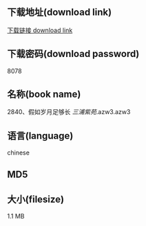 ## 下载地址(download link)
[下载链接 download link](https://tutu365.netlify.app/?s=2840%E3%80%81%E5%81%87%E5%A6%82%E5%B2%81%E6%9C%88%E8%B6%B3%E5%A4%9F%E9%95%BF+_%E4%B8%89%E6%B5%A6%E7%B4%AB%E8%8B%91_.azw3)

## 下载密码(download password)
8078

## 名称(book name)
2840、假如岁月足够长 _三浦紫苑_.azw3.azw3

## 语言(language)
chinese

## MD5


## 大小(filesize)
1.1 MB
